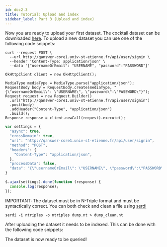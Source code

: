 ```yaml
---
id: doc2.3
title: Tutorial: Upload and index
sidebar_label: Part 3 (Upload and index)
---
```


Now you are ready to upload your first dataset. The cocktail dataset can be downloaded [here](/cocktails.nt). To upload a new dataset you can use one of the following code snippets:

<!--DOCUSAURUS_CODE_TABS-->
<!--cURL-->
```
curl --request POST \
  --url http://qanswer-core1.univ-st-etienne.fr/api/user/signin \
  --header 'Content-Type: application/json' \
  --data '{"usernameOrEmail": "USERNAME", "password":"PASSWORD"}'
```
<!--Java-->
```
OkHttpClient client = new OkHttpClient();

MediaType mediaType = MediaType.parse("application/json");
RequestBody body = RequestBody.create(mediaType, "{\"usernameOrEmail\": \"USERNAME\", \"password\":\"PASSWORD\"}");
Request request = new Request.Builder()
  .url("http://qanswer-core1.univ-st-etienne.fr/api/user/signin")
  .post(body)
  .addHeader("Content-Type", "application/json")
  .build();
Response response = client.newCall(request).execute();
```
<!--JavaScript-->
```js
var settings = {
  "async": true,
  "crossDomain": true,
  "url": "http://qanswer-core1.univ-st-etienne.fr/api/user/signin",
  "method": "POST",
  "headers": {
    "Content-Type": "application/json",
  },
  "processData": false,
  "data": "{\"usernameOrEmail\": \"USERNAME\", \"password\":\"PASSWORD\"}"
}

$.ajax(settings).done(function (response) {
  console.log(response);
});
```
<!--END_DOCUSAURUS_CODE_TABS-->



IMPORTANT: The dataset must be in N-Triple format and must be syntactically correct. You can both check and clean a file using [serdi](https://drobilla.net/software/serd)

```
serdi -i ntriples -o ntriples dump.nt > dump_clean.nt
```

After uploading the dataset it needs to be indexed. This can be done with the following code snippets:



The dataset is now ready to be queried!